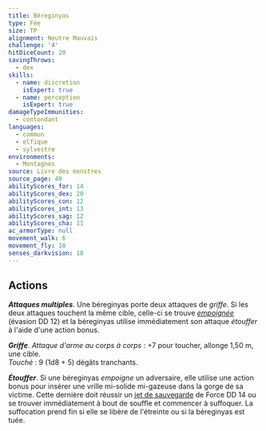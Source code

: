 ```yaml
---
title: Béreginyas
type: Fée
size: TP
alignment: Neutre Mauvais
challenge: '4'
hitDiceCount: 20
savingThrows:
  - dex
skills:
  - name: discretion
    isExpert: true
  - name: perception
    isExpert: true
damageTypeImmunities:
  - contondant
languages:
  - commun
  - elfique
  - sylvestre
environments:
  - Montagnes
source: Livre des monstres
source_page: 40
abilityScores_for: 14
abilityScores_dex: 20
abilityScores_con: 12
abilityScores_int: 13
abilityScores_sag: 12
abilityScores_cha: 11
ac_armorType: null
movement_walk: 6
movement_fly: 18
senses_darkvision: 18
---
```

## Actions
_**Attaques multiples**_. Une béreginyas porte deux attaques de _griffe_. Si les deux attaques touchent la même cible, celle-ci se trouve [_empoignée_](/gerer-la-sante-du-personnage/#empoigne) (évasion DD 12) et la béreginyas utilise immédiatement son attaque _étouffer_ à l'aide d'une action bonus.

_**Griffe**_. _Attaque d'arme au corps à corps_ : +7 pour toucher, allonge 1,50 m, une cible.  
_Touché_ : 9 (1d8 + 5) dégâts tranchants.

_**Étouffer**_. Si une béreginyas _empoigne_ un adversaire, elle utilise une action bonus pour insérer une vrille mi-solide mi-gazeuse dans la gorge de sa victime. Cette dernière doit réussir un [jet de sauvegarde](/utiliser-les-caracteristiques/#jets-de-sauvegarde) de Force DD 14 ou se trouver immédiatement à bout de souffle et commencer à suffoquer. La suffocation prend fin si elle se libère de l'étreinte ou si la béreginyas est tuée.
